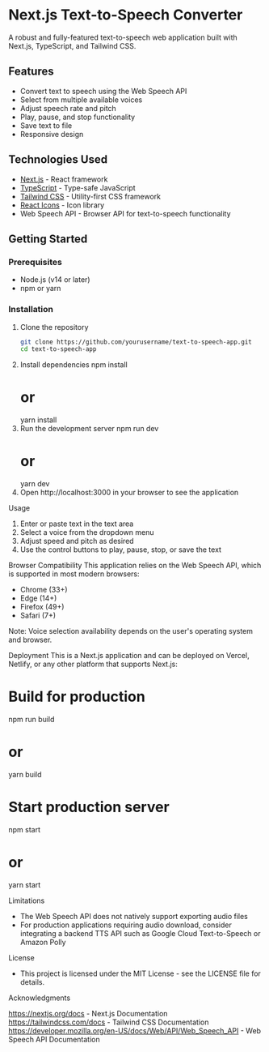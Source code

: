 # Next.js Text-to-Speech Converter

A robust and fully-featured text-to-speech web application built with Next.js, TypeScript, and Tailwind CSS.

## Features

- Convert text to speech using the Web Speech API
- Select from multiple available voices
- Adjust speech rate and pitch
- Play, pause, and stop functionality
- Save text to file
- Responsive design

## Technologies Used

- [Next.js](https://nextjs.org/) - React framework
- [TypeScript](https://www.typescriptlang.org/) - Type-safe JavaScript
- [Tailwind CSS](https://tailwindcss.com/) - Utility-first CSS framework
- [React Icons](https://react-icons.github.io/react-icons/) - Icon library
- Web Speech API - Browser API for text-to-speech functionality

## Getting Started

### Prerequisites

- Node.js (v14 or later)
- npm or yarn

### Installation

1.  Clone the repository
    ```bash
    git clone https://github.com/yourusername/text-to-speech-app.git
    cd text-to-speech-app
2.  Install dependencies
    npm install
    # or
    yarn install
3.  Run the development server
    npm run dev
    # or
    yarn dev
4.  Open http://localhost:3000 in your browser to see the application



Usage
1. Enter or paste text in the text area
2. Select a voice from the dropdown menu
3. Adjust speed and pitch as desired
4. Use the control buttons to play, pause, stop, or save the text


Browser Compatibility
This application relies on the Web Speech API, which is supported in most modern browsers:
- Chrome (33+)
- Edge (14+)
- Firefox (49+)
- Safari (7+)

Note: Voice selection availability depends on the user's operating system and browser.


Deployment
This is a Next.js application and can be deployed on Vercel, Netlify, or any other platform that supports Next.js:
# Build for production
npm run build
# or
yarn build

# Start production server
npm start
# or
yarn start



Limitations
- The Web Speech API does not natively support exporting audio files
- For production applications requiring audio download, consider integrating a backend TTS API such as Google Cloud Text-to-Speech or Amazon Polly

License
- This project is licensed under the MIT License - see the LICENSE file for details.



Acknowledgments

https://nextjs.org/docs - Next.js Documentation
https://tailwindcss.com/docs - Tailwind CSS Documentation
https://developer.mozilla.org/en-US/docs/Web/API/Web_Speech_API - Web Speech API Documentation